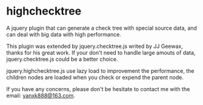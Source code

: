 # highchecktree
A jquery plugin that can generate a check tree with special source data, and can deal with big data with high performance.

This plugin was extended by jquery.checktree.js writed by JJ Geewax, thanks for his great work. If your don't need to handle large amouts of data, jquery.checktree.js could be a better choice. 

jquery.highchecktree.js use lazy load to improvement the performance, the children nodes are loaded when you check or expend the parent node.

If you have any concerns, please don't be hesitate to contact me with the email: yanxk888@163.com.
